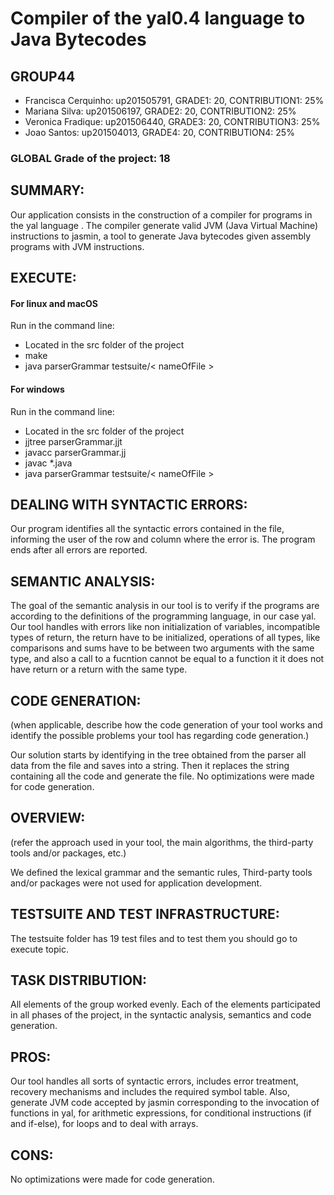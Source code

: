 # Compiler of the yal0.4 language to Java Bytecodes #

## GROUP44

* Francisca Cerquinho: up201505791, GRADE1: 20, CONTRIBUTION1:  25%
* Mariana Silva: up201506197, GRADE2: 20, CONTRIBUTION2: 25%
* Veronica Fradique: up201506440, GRADE3: 20, CONTRIBUTION3: 25%
* Joao Santos: up201504013, GRADE4: 20, CONTRIBUTION4: 25%

### GLOBAL Grade of the project: 18

## SUMMARY: 

Our application consists in the construction of a compiler for programs in the yal language .
The compiler generate valid JVM (Java Virtual Machine) instructions to jasmin, a tool to generate Java bytecodes given assembly programs with JVM instructions.

## EXECUTE: 

#### For linux and macOS

Run in the command line:

* Located in the src folder of the project
* make 
* java parserGrammar testsuite/< nameOfFile > 

#### For windows

Run in the command line:

* Located in the src folder of the project
* jjtree parserGrammar.jjt
* javacc parserGrammar.jj
* javac *.java
* java parserGrammar testsuite/< nameOfFile > 

## DEALING WITH SYNTACTIC ERRORS: 

Our program identifies all the syntactic errors contained in the file, informing the user of the row and column where the error is. The program ends after all errors are reported.

## SEMANTIC ANALYSIS: 

The goal of the semantic analysis in our tool is to verify if the programs are according to the definitions of the programming language, in our case yal.
Our tool handles with errors like non initialization of variables, incompatible types of return, the return have to be initialized, operations of all types, like comparisons and sums have to be between two arguments with the same type, and also a call to a fucntion cannot be equal to a function it it does not have return or a return with the same type. 

## CODE GENERATION: 
(when applicable, describe how the code generation of your tool works and identify the possible problems your tool has regarding code generation.)

Our solution starts by identifying in the tree obtained from the parser all data from the file and saves into a string. Then it replaces the string containing all the code and generate the file.
No optimizations were made for code generation.

## OVERVIEW: 
(refer the approach used in your tool, the main algorithms, the third-party tools and/or packages, etc.)

We defined the lexical grammar and the semantic rules, 
Third-party tools and/or packages were not used for application development.

## TESTSUITE AND TEST INFRASTRUCTURE: 

The testsuite folder has 19 test files and to test them you should go to execute topic.

## TASK DISTRIBUTION: 

All elements of the group worked evenly. Each of the elements participated in all phases of the project, in the syntactic analysis, semantics and code generation.

## PROS: 

Our tool handles all sorts of syntactic errors, includes error treatment, recovery mechanisms and includes the required symbol table.
Also, generate JVM code accepted by jasmin corresponding to the invocation of functions in yal, for arithmetic expressions, for conditional instructions (if and if-else), for loops and to deal with arrays.

## CONS: 

No optimizations were made for code generation.
